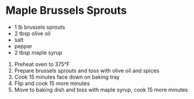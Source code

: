 # Maple Brussels Sprouts

* 1 lb brussels sprouts
* 2 tbsp olive oil
* salt
* pepper
* 2 tbsp maple syrup

1. Preheat oven to 375°F
1. Prepare brussels sprouts and toss with olive oil and spices
1. Cook 15 minutes face down on baking tray
1. Flip and cook 15 more minutes
1. Move to baking dish and toss with maple syrup, cook 15 more minutes
